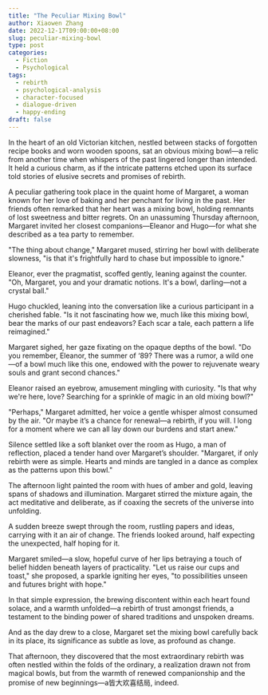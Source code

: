 ```yaml
---
title: "The Peculiar Mixing Bowl"
author: Xiaowen Zhang
date: 2022-12-17T09:00:00+08:00
slug: peculiar-mixing-bowl
type: post
categories:
  - Fiction
  - Psychological
tags:
  - rebirth
  - psychological-analysis
  - character-focused
  - dialogue-driven
  - happy-ending
draft: false
---
```


In the heart of an old Victorian kitchen, nestled between stacks of forgotten recipe books and worn wooden spoons, sat an obvious mixing bowl—a relic from another time when whispers of the past lingered longer than intended. It held a curious charm, as if the intricate patterns etched upon its surface told stories of elusive secrets and promises of rebirth.

A peculiar gathering took place in the quaint home of Margaret, a woman known for her love of baking and her penchant for living in the past. Her friends often remarked that her heart was a mixing bowl, holding remnants of lost sweetness and bitter regrets. On an unassuming Thursday afternoon, Margaret invited her closest companions—Eleanor and Hugo—for what she described as a tea party to remember.

"The thing about change," Margaret mused, stirring her bowl with deliberate slowness, "is that it's frightfully hard to chase but impossible to ignore."

Eleanor, ever the pragmatist, scoffed gently, leaning against the counter. "Oh, Margaret, you and your dramatic notions. It's a bowl, darling—not a crystal ball."

Hugo chuckled, leaning into the conversation like a curious participant in a cherished fable. "Is it not fascinating how we, much like this mixing bowl, bear the marks of our past endeavors? Each scar a tale, each pattern a life reimagined."

Margaret sighed, her gaze fixating on the opaque depths of the bowl. "Do you remember, Eleanor, the summer of ‘89? There was a rumor, a wild one—of a bowl much like this one, endowed with the power to rejuvenate weary souls and grant second chances."

Eleanor raised an eyebrow, amusement mingling with curiosity. "Is that why we're here, love? Searching for a sprinkle of magic in an old mixing bowl?"

"Perhaps," Margaret admitted, her voice a gentle whisper almost consumed by the air. "Or maybe it’s a chance for renewal—a rebirth, if you will. I long for a moment where we can all lay down our burdens and start anew."

Silence settled like a soft blanket over the room as Hugo, a man of reflection, placed a tender hand over Margaret’s shoulder. "Margaret, if only rebirth were as simple. Hearts and minds are tangled in a dance as complex as the patterns upon this bowl."

The afternoon light painted the room with hues of amber and gold, leaving spans of shadows and illumination. Margaret stirred the mixture again, the act meditative and deliberate, as if coaxing the secrets of the universe into unfolding.

A sudden breeze swept through the room, rustling papers and ideas, carrying with it an air of change. The friends looked around, half expecting the unexpected, half hoping for it.

Margaret smiled—a slow, hopeful curve of her lips betraying a touch of belief hidden beneath layers of practicality. "Let us raise our cups and toast," she proposed, a sparkle igniting her eyes, "to possibilities unseen and futures bright with hope."

In that simple expression, the brewing discontent within each heart found solace, and a warmth unfolded—a rebirth of trust amongst friends, a testament to the binding power of shared traditions and unspoken dreams.

And as the day drew to a close, Margaret set the mixing bowl carefully back in its place, its significance as subtle as love, as profound as change.

That afternoon, they discovered that the most extraordinary rebirth was often nestled within the folds of the ordinary, a realization drawn not from magical bowls, but from the warmth of renewed companionship and the promise of new beginnings—a皆大欢喜结局, indeed.